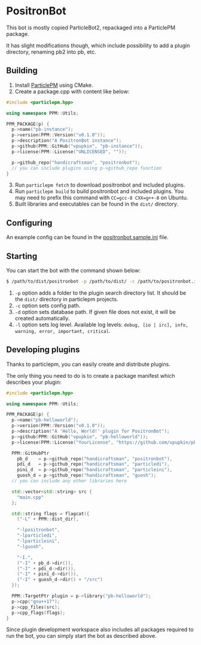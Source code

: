 # PositronBot

This bot is mostly copied ParticleBot2, repackaged into a ParticlePM package.

It has slight modifications though, which include possibility to add a plugin directory, renaming pb2 into pb, etc.

## Building

1. Install [ParticlePM](https://github.com/handicraftsman/particlepm) using CMake.
2. Create a package.cpp with content like below:
  ```cpp
  #include <particlepm.hpp>

  using namespace PPM::Utils;

  PPM_PACKAGE(p) {
    p->name("pb-instance");
    p->version(PPM::Version("v0.1.0"));
    p->description("A PositronBot instance");
    p->github(PPM::GitHub("vpupkin", "pb-instance"));
    p->license(PPM::License("UNLICENSED", ""));

    p->github_repo("handicraftsman", "positronbot");
    // you can include plugins using p->github_repo function
  }
  ```
3. Run `particlepm fetch` to download positronbot and included plugins.
4. Run `particlepm build` to build positronbot and included plugins. You may need to prefix this command with `CC=gcc-8 CXX=g++-8` on Ubuntu.
5. Built libraries and executables can be found in the `dist/` directory.

## Configuring

An example config can be found in the [positronbot.sample.ini](https://github.com/handicraftsman/positronbot/blob/master/positronbot.sample.ini) file.

## Starting

You can start the bot with the command shown below:

```bash
$ /path/to/dist/positronbot -p /path/to/dist/ -c /path/to/positronbot.ini -d /path/to/positronbot.db -l debug
```

1. `-p` option adds a folder to the plugin search directory list. It should be the `dist/` directory in particlepm projects.
2. `-c` option sets config path.
3. `-d` option sets database path. If given file does not exist, it will be created automatically.
4. `-l` option sets log level. Available log levels: `debug, [io | irc], info, warning, error, important, critical`.

## Developing plugins

Thanks to particlepm, you can easily create and distribute plugins.

The only thing you need to do is to create a package manifest which describes your plugin:

```cpp
#include <particlepm.hpp>

using namespace PPM::Utils;

PPM_PACKAGE(p) {
  p->name("pb-helloworld");
  p->version(PPM::Version("v0.1.0"));
  p->description("A 'Hello, World!' plugin for PositronBot");
  p->github(PPM::GitHub("vpupkin", "pb-helloworld"));
  p->license(PPM::License("YourLicense", "https://github.com/vpupkin/pb-helloworld/blob/master/LICENSE.txt"));

  PPM::GitHubPtr 
    pb_d    = p->github_repo("handicraftsman", "positronbot"),
    pdi_d   = p->github_repo("handicraftsman", "particledi"),
    pini_d  = p->github_repo("handicraftsman", "particleini"),
    guosh_d = p->github_repo("handicraftsman", "guosh");
  // you can include any other libraries here

  std::vector<std::string> src {
    "main.cpp"
  };

  std::string flags = flagcat({
    ("-L" + PPM::dist_dir),

    "-lpositronbot",
    "-lparticledi",
    "-lparticleini",
    "-lguosh",

    "-I.",
    ("-I" + pb_d->dir()),
    ("-I" + pdi_d->dir()),
    ("-I" + pini_d->dir()),
    ("-I" + guosh_d->dir() + "/src")
  });

  PPM::TargetPtr plugin = p->library("pb-helloworld");
  p->cpp("gnu++17");
  p->cpp_files(src);
  p->cpp_flags(flags);
}
```

Since plugin development workspace also includes all packages required to run the bot,
you can simply start the bot as described above.